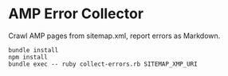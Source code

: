 # AMP Error Collector

Crawl AMP pages from sitemap.xml, report errors as Markdown.

```
bundle install
npm install
bundle exec -- ruby collect-errors.rb SITEMAP_XMP_URI
```
